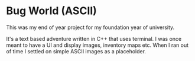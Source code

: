 # Bug World (ASCII)
This was my end of year project for my foundation year of university.

It's a text based adventure written in C++ that uses terminal. I was once meant to have a UI and display images,
inventory maps etc. When I ran out of time I settled on simple ASCII images as a placeholder.